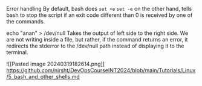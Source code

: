 Error handling
By default, bash does `set +e`
`set -e` on the other hand, tells bash to stop the script if an exit code different than 0 is received by one of the commands.

echo "anan" > /dev/null
Takes the output of left side to the right side. We are not writing inside a file, but rather, if the command returns an error, it redirects the stderror to the /dev/null path instead of displaying it to the terminal.

![[Pasted image 20240319182614.png]]
 https://github.com/nirsht/DevOpsCourseINT2024/blob/main/Tutorials/Linux/5_bash_and_other_shells.md
 